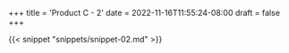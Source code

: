 +++
title = 'Product C - 2'
date = 2022-11-16T11:55:24-08:00
draft = false
+++

{{< snippet "snippets/snippet-02.md" >}}
